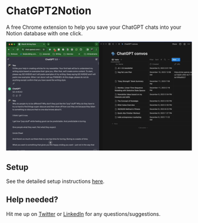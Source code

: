 # ChatGPT2Notion

A free Chrome extension to help you save your ChatGPT chats into your Notion database with one click.

![](./demo.gif)

## Setup

See the detailed setup instructions [here](https://hitarth.notion.site/Saving-ChatGPT-chats-to-Notion-with-1-click-d00679b164b1471fb3acd9a2185db619).

## Help needed?

Hit me up on [Twitter](https://twitter.com/iamhitarth) or [LinkedIn](https://www.linkedin.com/in/hitarthsharma/) for any questions/suggestions.
